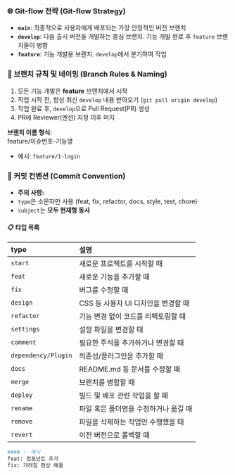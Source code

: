 ### 🌐 Git-flow 전략 (Git-flow Strategy)

- **`main`**: 최종적으로 사용자에게 배포되는 가장 안정적인 버전 브랜치
- **`develop`**: 다음 출시 버전을 개발하는 중심 브랜치. 기능 개발 완료 후 `feature` 브랜치들이 병합
- **`feature`**: 기능 개발용 브랜치. `develop`에서 분기하여 작업

### 📌 브랜치 규칙 및 네이밍 (Branch Rules & Naming)

1. 모든 기능 개발은 **feature** 브랜치에서 시작
2. 작업 시작 전, 항상 최신 `develop` 내용 받아오기 (`git pull origin develop`)
3. 작업 완료 후, `develop`으로 Pull Request(PR) 생성
4. PR에 Reviewer(멘션) 지정 이후 머지

**브랜치 이름 형식:**  
feature/이슈번호-기능명

- 예시: `feature/1-login`

### 🎯 커밋 컨벤션 (Commit Convention)

- **주의 사항:**
- `type`은 소문자만 사용 (feat, fix, refactor, docs, style, test, chore)
- `subject`는 **모두 현재형 동사**

#### 📋 타입 목록

| type                | 설명                                  |
| :------------------ | :------------------------------------ |
| `start`             | 새로운 프로젝트를 시작할 때           |
| `feat`              | 새로운 기능을 추가할 때               |
| `fix`               | 버그를 수정할 때                      |
| `design`            | CSS 등 사용자 UI 디자인을 변경할 때   |
| `refactor`          | 기능 변경 없이 코드를 리팩토링할 때   |
| `settings`          | 설정 파일을 변경할 때                 |
| `comment`           | 필요한 주석을 추가하거나 변경할 때    |
| `dependency/Plugin` | 의존성/플러그인을 추가할 때           |
| `docs`              | README.md 등 문서를 수정할 때         |
| `merge`             | 브랜치를 병합할 때                    |
| `deploy`            | 빌드 및 배포 관련 작업을 할 때        |
| `rename`            | 파일 혹은 폴더명을 수정하거나 옮길 때 |
| `remove`            | 파일을 삭제하는 작업만 수행했을 때    |
| `revert`            | 이전 버전으로 롤백할 때               |

```bash
#### ✨ 예시
feat: 컴포넌트 추가
fix: 가려짐 현상 해결
```
